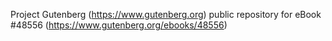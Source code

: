 Project Gutenberg (https://www.gutenberg.org) public repository for eBook #48556 (https://www.gutenberg.org/ebooks/48556)

